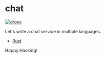 # chat

[![drone]](https://cloud.drone.io/keithnoguchi/chat)

Let's write a chat service in multiple languages.

- [Rust](src/main.rs)

Happy Hacking!


[drone]: https://cloud.drone.io/api/badges/keithnoguchi/chat/status.svg
